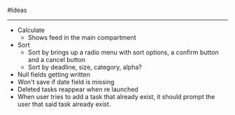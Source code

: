 #Ideas

----------

- Calculate
	- Shows feed in the main compartment
- Sort
	- Sort by brings up a radio menu with sort options, a confirm button and a cancel button
	- Sort by deadline, size, category, alpha? 
- Null fields getting written
- Won't save if date field is missing
- Deleted tasks reappear when re launched
- When user tries to add a task that already exist, it should prompt the user that said task already exist.
